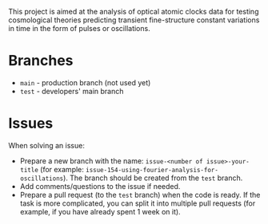This project is aimed at the analysis of optical atomic clocks data for testing cosmological theories predicting transient fine-structure constant variations in time in the form of pulses or oscillations.

# Branches

- `main` - production branch (not used yet)
- `test` - developers' main branch

# Issues

When solving an issue:
- Prepare a new branch with the name: `issue-<number of issue>-your-title` (for example: `issue-154-using-fourier-analysis-for-oscillations`). The branch should be created from the `test` branch.
- Add comments/questions to the issue if needed.
- Prepare a pull request (to the `test` branch) when the code is ready. If the task is more complicated, you can split it into multiple pull requests (for example, if you have already spent 1 week on it).
